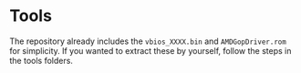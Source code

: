 # Tools

The repository already includes the `vbios_XXXX.bin` and `AMDGopDriver.rom` for simplicity. If you wanted to extract these by yourself, follow the steps in the tools folders.
